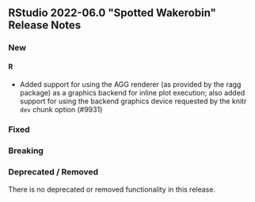 ## RStudio 2022-06.0 "Spotted Wakerobin" Release Notes

### New

#### R

- Added support for using the AGG renderer (as provided by the ragg package) as a graphics backend for inline plot execution; also added support for using the backend graphics device requested by the knitr `dev` chunk option (#9931)

### Fixed

### Breaking

### Deprecated / Removed
There is no deprecated or removed functionality in this release.
